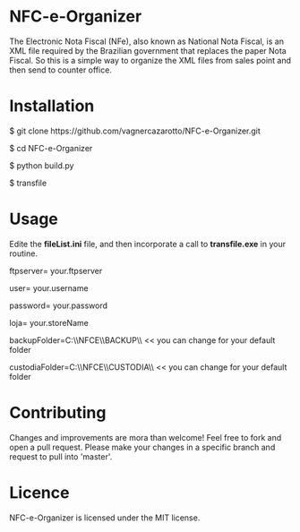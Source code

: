 # NFC-e-Organizer

 The Electronic Nota Fiscal (NFe), also known as National Nota Fiscal, is an XML file required by the Brazilian government that replaces the paper Nota Fiscal. So this is a simple way to organize the XML files from sales point and then send to counter office.


# Installation

<p>$ git clone https://github.com/vagnercazarotto/NFC-e-Organizer.git </p>
<p>$ cd NFC-e-Organizer </p>
<p>$ python build.py  </p>
<p>$ transfile </p>

# Usage 

Edite the **fileList.ini** file, and then incorporate a call to **transfile.exe** in your routine.

<p>ftpserver= your.ftpserver </p>
<p>user= your.username </p>
<p>password= your.password </p>
<p>loja= your.storeName </p>
<p>backupFolder=C:\\NFCE\\BACKUP\\      << you can change for your default folder </p>
<p>custodiaFolder=C:\\NFCE\\CUSTODIA\\  << you can change for your default folder </p>


# Contributing 

Changes and improvements are mora than welcome! Feel free to fork and open a pull request. Please make your 
changes in a specific branch and request to pull into 'master'.

# Licence

NFC-e-Organizer is licensed under the MIT license.
